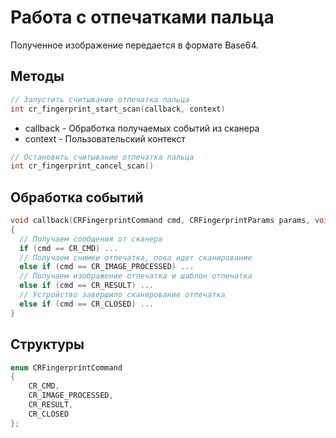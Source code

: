 # Работа с отпечатками пальца

Полученное изображение передается в формате Base64. 


## Методы

```c++
// Запустить считывание отпечатка пальца
int cr_fingerprint_start_scan(callback, context)
```

* callback - Обработка получаемых событий из сканера
* context - Пользовательский контекст

```c++
// Остановить считывание отпечатка пальца
int cr_fingerprint_cancel_scan()
```

## Обработка событий 

```c++
void callback(CRFingerprintCommand cmd, CRFingerprintParams params, void* context)
{
  // Получаем сообщения от сканера
  if (cmd == CR_CMD) ...
  // Получаем снимки отпечатка, пока идет сканирование
  else if (cmd == CR_IMAGE_PROCESSED) ...
  // Получаем изображение отпечатка и шаблон отпечатка
  else if (cmd == CR_RESULT) ...
  // Устройство завершило сканирование отпечатка
  else if (cmd == CR_CLOSED) ...
}
```

## Структуры

```c++
enum CRFingerprintCommand
{
    CR_CMD,
    CR_IMAGE_PROCESSED,
    CR_RESULT,
    CR_CLOSED
};
```

